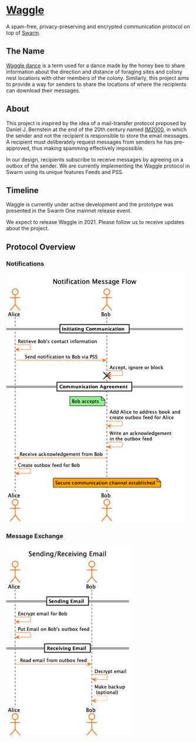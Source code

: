 # [Waggle](https://waggle.eth.link)

A spam-free, privacy-preserving and encrypted communication protocol on top of [Swarm](https://swarm.ethereum.org/).

## The Name

[Waggle dance](https://en.wikipedia.org/wiki/Waggle_dance) is a term used for a dance made by the honey bee to share information about the direction and distance of foraging sites and colony nest locations with other members of the colony.
Similarly, this project aims to provide a way for senders to share the locations of where the recipients can download their messages.

## About

This project is inspired by the idea of a mail-transfer protocol proposed by Daniel J. Bernstein at the end of the 20th century named [IM2000](https://cr.yp.to/im2000.html), in which the sender and not the recipient is responsible to store the email messages. A recipient must deliberately request messages from senders he has pre-approved, thus making spamming effectively impossible.

In our design, recipients subscribe to receive messages by agreeing on a outbox of the sender. We are currently implementing the Waggle protocol in Swarm using its unique features Feeds and PSS.

## Timeline

Waggle is currently under active development and the prototype was presented in the Swarm One mainnet release event.

We expect to release Waggle in 2021. Please follow us to receive updates about the project.

## Protocol Overview

### Notifications

![notification][notification_simple]

[notification_simple]: diagrams/notification_simple.png "Notification"

### Message Exchange

![message][message_simple]

[message_simple]: diagrams/message_simple.png "Message"
